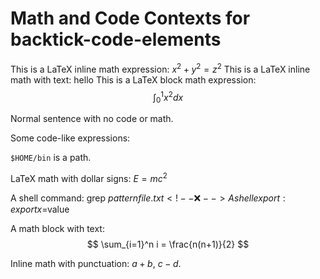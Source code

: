 # Math and Code Contexts for backtick-code-elements

This is a LaTeX inline math expression: $x^2 + y^2 = z^2$ <!-- ✅ -->
This is a LaTeX inline math with text: $\text{hello}$ <!-- ✅ -->
This is a LaTeX block math expression:
$$
\int_0^1 x^2 dx
$$ <!-- ✅ -->

Normal sentence with no code or math. <!-- ✅ -->

Some code-like expressions:

`$HOME/bin` is a path. <!-- ✅ -->

LaTeX math with dollar signs: $E = mc^2$ <!-- ✅ -->

A shell command: grep $pattern file.txt <!-- ❌ -->
A shell export: export x=$value <!-- ❌ -->

A math block with text:
$$
\sum_{i=1}^n i = \frac{n(n+1)}{2}
$$ <!-- ✅ -->

Inline math with punctuation: $a+b$, $c-d$. <!-- ✅ -->

